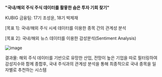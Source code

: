 **"국내/해외 주식 주식 데이터를 활욯한 숨은 투자 기회 찾기"**

KUBIG 금융팀: 17기 조성윤, 18기 박제재

[목표 1]: 국내/해외 주식 시세 데이터를 이용한 종목 간의 관계성 분석

[목표 2]: 국내/해외 뉴스 데이터를 이용한 감성분석(Sentiment Analysis)

![image](https://github.com/KU-BIG/KUBIG_2023_FALL/assets/114792430/91aa0f43-82d5-4acc-b54d-9b67d03a5be1)

결과물: 해외 주식 데이터를 기반으로 유망한 산업, 전망이 높은 기업을 따로 필터링하여 감성지수와 함께 종합후, 국내 주식과의 관계성 분석을 통해 최종적으로 국내 종목을 일자별로 추천하는 시스템
